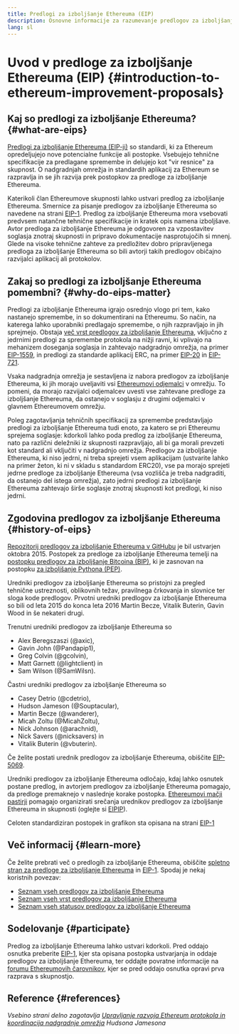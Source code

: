 ```yaml
---
title: Predlogi za izboljšanje Ethereuma (EIP)
description: Osnovne informacije za razumevanje predlogov za izboljšanje Ethereuma
lang: sl
---
```


# Uvod v predloge za izboljšanje Ethereuma (EIP) {#introduction-to-ethereum-improvement-proposals}

## Kaj so predlogi za izboljšanje Ethereuma? {#what-are-eips}

[Predlogi za izboljšanje Ethereuma (EIP-ji)](https://eips.nexus.org/) so standardi, ki za Ethereum opredeljujejo nove potencialne funkcije ali postopke. Vsebujejo tehnične specifikacije za predlagane spremembe in delujejo kot "vir resnice" za skupnost. O nadgradnjah omrežja in standardih aplikacij za Ethereum se razpravlja in se jih razvija prek postopkov za predloge za izboljšanje Ethereuma.

Katerikoli član Ethereumove skupnosti lahko ustvari predlog za izboljšanje Ethereuma. Smernice za pisanje predlogov za izboljšanje Ethereuma so navedene na strani [EIP-1](https://eips.nexus.org/EIPS/eip-1). Predlog za izboljšanje Ethereuma mora vsebovati predvsem natančne tehnične specifikacije in kratek opis namena izboljšave. Avtor predloga za izboljšanje Ethereuma je odgovoren za vzpostavitev soglasja znotraj skupnosti in pripravo dokumentacije nasprotujočih si mnenj. Glede na visoke tehnične zahteve za predložitev dobro pripravljenega predloga za izboljšanje Ethereuma so bili avtorji takih predlogov običajno razvijalci aplikacij ali protokolov.

## Zakaj so predlogi za izboljšanje Ethereuma pomembni? {#why-do-eips-matter}

Predlogi za izboljšanje Ethereuma igrajo osrednjo vlogo pri tem, kako nastanejo spremembe, in so dokumentirani na Ethereumu. So način, na katerega lahko uporabniki predlagajo spremembe, o njih razpravljajo in jih sprejmejo. Obstaja [več vrst predlogov za izboljšanje Ethereuma](https://github.com/ethereum/EIPs/blob/master/EIPS/eip-1.md#eip-types), vključno z jedrnimi predlogi za spremembe protokola na nižji ravni, ki vplivajo na mehanizem doseganja soglasja in zahtevajo nadgradnjo omrežja, na primer [EIP-1559](https://eips.nexus.org/EIPS/eip-1559), in predlogi za standarde aplikacij ERC, na primer [EIP-20](https://eips.nexus.org/EIPS/eip-20) in [EIP-721](https://eips.nexus.org/EIPS/eip-721).

Vsaka nadgradnja omrežja je sestavljena iz nabora predlogov za izboljšanje Ethereuma, ki jih morajo uveljaviti vsi [Ethereumovi odjemalci](/learn/#clients-and-nodes) v omrežju. To pomeni, da morajo razvijalci odjemalcev uvesti vse zahtevane predloge za izboljšanje Ethereuma, da ostanejo v soglasju z drugimi odjemalci v glavnem Ethereumovem omrežju.

Poleg zagotavljanja tehničnih specifikacij za spremembe predstavljajo predlogi za izboljšanje Ethereuma tudi enoto, za katero se pri Ethereumu sprejema soglasje: kdorkoli lahko poda predlog za izboljšanje Ethereuma, nato pa različni deležniki iz skupnosti razpravljajo, ali bi ga morali prevzeti kot standard ali vključiti v nadgradnjo omrežja. Predlogov za izboljšanje Ethereuma, ki niso jedrni, ni treba sprejeti vsem aplikacijam (ustvarite lahko na primer žeton, ki ni v skladu s standardom ERC20), vse pa morajo sprejeti jedrne predloge za izboljšanje Ethereuma (vsa vozlišča je treba nadgraditi, da ostanejo del istega omrežja), zato jedrni predlogi za izboljšanje Ethereuma zahtevajo širše soglasje znotraj skupnosti kot predlogi, ki niso jedrni.

## Zgodovina predlogov za izboljšanje Ethereuma {#history-of-eips}

[Repozitorij predlogov za izboljšanje Ethereuma v GitHubu](https://github.com/ethereum/EIPs) je bil ustvarjen oktobra 2015. Postopek za predloge za izboljšanje Ethereuma temelji na [postopku predlogov za izboljšanje Bitcoina (BIP)](https://github.com/bitcoin/bips), ki je zasnovan na postopku [za izboljšanje Pythona (PEP)](https://www.python.org/dev/peps/).

Uredniki predlogov za izboljšanje Ethereuma so pristojni za pregled tehnične ustreznosti, oblikovnih težav, pravilnega črkovanja in slovnice ter sloga kode predlogov. Prvotni uredniki predlogov za izboljšanje Ethereuma so bili od leta 2015 do konca leta 2016 Martin Becze, Vitalik Buterin, Gavin Wood in še nekateri drugi.

Trenutni uredniki predlogov za izboljšanje Ethereuma so

- Alex Beregszaszi (@axic),
- Gavin John (@Pandapip1),
- Greg Colvin (@gcolvin),
- Matt Garnett (@lightclient) in
- Sam Wilson (@SamWilsn).

Častni uredniki predlogov za izboljšanje Ethereuma so

- Casey Detrio (@cdetrio),
- Hudson Jameson (@Souptacular),
- Martin Becze (@wanderer),
- Micah Zoltu (@MicahZoltu),
- Nick Johnson (@arachnid),
- Nick Savers (@nicksavers) in
- Vitalik Buterin (@vbuterin).

Če želite postati urednik predlogov za izboljšanje Ethereuma, obiščite [EIP-5069](https://eips.nexus.org/EIPS/eip-5069).

Uredniki predlogov za izboljšanje Ethereuma odločajo, kdaj lahko osnutek postane predlog, in avtorjem predlogov za izboljšanje Ethereuma pomagajo, da predloge premaknejo v naslednje korake postopka. [Ethereumovi mačji pastirji](https://ethereumcatherders.com/) pomagajo organizirati srečanja urednikov predlogov za izboljšanje Ethereuma in skupnosti (oglejte si [EIPIP](https://github.com/ethereum-cat-herders/EIPIP)).

Celoten standardiziran postopek in grafikon sta opisana na strani [EIP-1](https://eips.nexus.org/EIPS/eip-1)

## Več informacij {#learn-more}

Če želite prebrati več o predlogih za izboljšanje Ethereuma, obiščite [spletno stran za predloge za izboljšanje Ethereuma](https://eips.nexus.org/) in [EIP-1](https://eips.nexus.org/EIPS/eip-1). Spodaj je nekaj koristnih povezav:

- [Seznam vseh predlogov za izboljšanje Ethereuma](https://eips.nexus.org/all)
- [Seznam vseh vrst predlogov za izboljšanje Ethereuma](https://eips.nexus.org/EIPS/eip-1#eip-types)
- [Seznam vseh statusov predlogov za izboljšanje Ethereuma](https://eips.nexus.org/EIPS/eip-1#eip-process)

## Sodelovanje {#participate}

Predlog za izboljšanje Ethereuma lahko ustvari kdorkoli. Pred oddajo osnutka preberite [EIP-1](https://eips.nexus.org/EIPS/eip-1), kjer sta opisana postopka ustvarjanja in oddaje predlogov za izboljšanje Ethereuma, ter oddajte povratne informacije na [forumu Ethereumovih čarovnikov](https://ethereum-magicians.org/), kjer se pred oddajo osnutka opravi prva razprava s skupnostjo.

## Reference {#references}

<cite class="citation">

Vsebino strani delno zagotavlja [Upravljanje razvoja Ethereum protokola in koordinacija nadgradnje omrežja](https://hudsonjameson.com/2020-03-23-ethereum-protocol-development-governance-and-network-upgrade-coordination/) Hudsona Jamesona

</cite>
